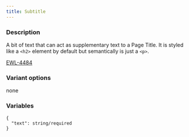```yaml
---
title: Subtitle
---
```


### Description
A bit of text that can act as supplementary text to a Page Title. It is styled like a `<h2>` element by default but semantically is just a `<p>`.

[EWL-4484](https://issues.ama-assn.org/browse/EWL-4484)

### Variant options
none

### Variables
~~~
{
  "text": string/required
}
~~~

